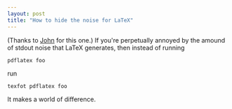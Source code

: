 ```yaml
---
layout: post
title: "How to hide the noise for LaTeX"
---
```


(Thanks to
[John](https://twitter.com/johnregehr/status/887713442013913088) for
this one.) If you're perpetually annoyed by the amound of stdout noise
that LaTeX generates, then instead of running

    pdflatex foo

run

    texfot pdflatex foo

It makes a world of difference.
